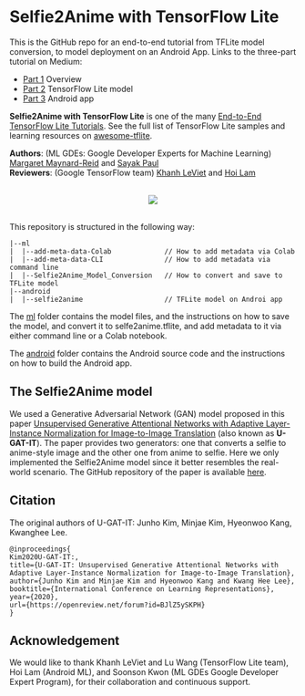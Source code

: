 # Selfie2Anime with TensorFlow Lite

This is the GitHub repo for an end-to-end tutorial from TFLite model conversion, to model deployment on an Android App. Links to the three-part tutorial on Medium: 
* [Part 1](https://medium.com/@margaretmz/selfie2anime-with-tflite-part-1-overview-f97500800ffe) Overview 
* [Part 2](https://medium.com/@margaretmz/selfie2anime-with-tflite-part-2-tflite-model-84002cf521dc) TensorFlow Lite model  
* [Part 3](https://medium.com/@margaretmz/selfie2anime-with-tflite-part-3-android-app-e47f8a2c92b2) Android app 

**Selfie2Anime with TensorFlow Lite** is one of the many [End-to-End TensorFlow Lite Tutorials](https://github.com/ml-gde/e2e-tflite-tutorials). See the full list of TensorFlow Lite samples and learning resources on [awesome-tflite](https://github.com/margaretmz/awesome-tflite).

**Authors**: (ML GDEs: Google Developer Experts for Machine Learning)  [Margaret Maynard-Reid](https://twitter.com/margaretmz) and [Sayak Paul](https://twitter.com/RisingSayak)   
**Reviewers**: (Google TensorFlow team) [Khanh LeViet](https://twitter.com/khanhlvg) and [Hoi Lam](https://twitter.com/hoitab) 

<br>
<div align="center"><img src='https://miro.medium.com/max/700/1*CqpaYfiixTwnYsD0r_3oNw.png')</img></div>
<br>

This repository is structured in the following way:

```
|--ml  
|  |--add-meta-data-Colab             // How to add metadata via Colab  
|  |--add-meta-data-CLI               // How to add metadata via command line  
|  |--Selfie2Anime_Model_Conversion   // How to convert and save to TFLite model  
|--android  
|  |--selfie2anime                    // TFLite model on Androi app  
```
The [ml](ml/) folder contains the model files, and the instructions on how to save the model, and convert it to selfe2anime.tflite, and add metadata to it via either command line or a Colab notebook.  

The [android](android/) folder contains the Android source code and the instructions on how to build the Android app.

## The Selfie2Anime model
We used a Generative Adversarial Network (GAN) model proposed in this paper [Unsupervised Generative Attentional Networks with Adaptive Layer-Instance Normalization for Image-to-Image Translation](https://arxiv.org/abs/1907.10830) (also known as **U-GAT-IT**). The paper provides two generators: one that converts a selfie to anime-style image and the other one from anime to selfie. Here we only implemented the Selfie2Anime model since it better resembles the real-world scenario. The GitHub repository of the paper is available [here](https://github.com/taki0112/UGATIT). 

## Citation
The original authors of U-GAT-IT: Junho Kim, Minjae Kim, Hyeonwoo Kang, Kwanghee Lee.

```
@inproceedings{
Kim2020U-GAT-IT:,
title={U-GAT-IT: Unsupervised Generative Attentional Networks with Adaptive Layer-Instance Normalization for Image-to-Image Translation},
author={Junho Kim and Minjae Kim and Hyeonwoo Kang and Kwang Hee Lee},
booktitle={International Conference on Learning Representations},
year={2020},
url={https://openreview.net/forum?id=BJlZ5ySKPH}
} 
```
## Acknowledgement
We would like to thank Khanh LeViet and Lu Wang (TensorFlow Lite team), Hoi Lam (Android ML), and Soonson Kwon (ML GDEs Google Developer Expert Program), for their collaboration and continuous support.
